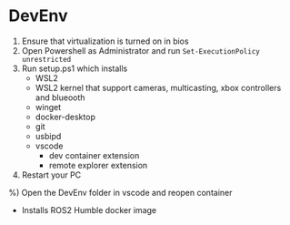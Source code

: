 # DevEnv
1) Ensure that virtualization is turned on in bios
2) Open Powershell as Administrator and run
```Set-ExecutionPolicy unrestricted```
3) Run setup.ps1 which installs
   - WSL2
   - WSL2 kernel that support cameras, multicasting, xbox controllers and blueooth
   - winget
   - docker-desktop
   - git
   - usbipd
   - vscode
     - dev container extension
     - remote explorer extension
4) Restart your PC
   
%) Open the DevEnv folder in vscode and reopen container
   - Installs ROS2 Humble docker image
